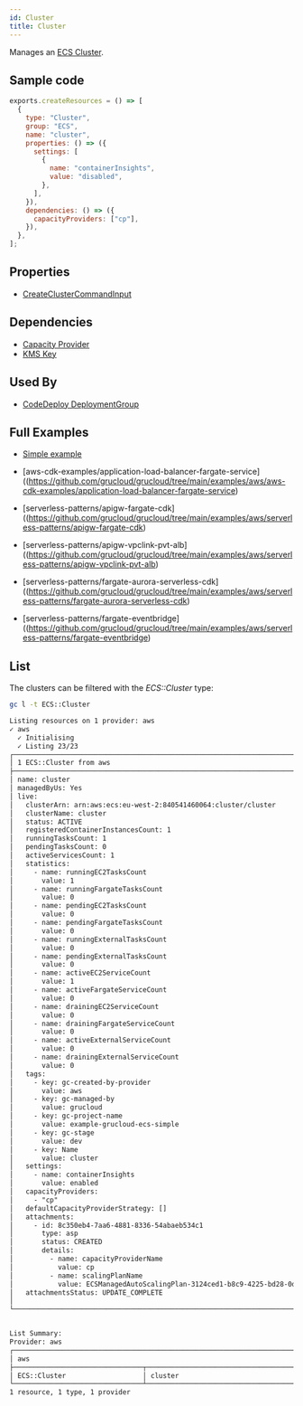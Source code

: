```yaml
---
id: Cluster
title: Cluster
---
```


Manages an [ECS Cluster](https://console.aws.amazon.com/ecs/home?#/clusters).

## Sample code

```js
exports.createResources = () => [
  {
    type: "Cluster",
    group: "ECS",
    name: "cluster",
    properties: () => ({
      settings: [
        {
          name: "containerInsights",
          value: "disabled",
        },
      ],
    }),
    dependencies: () => ({
      capacityProviders: ["cp"],
    }),
  },
];
```

## Properties

- [CreateClusterCommandInput](https://docs.aws.amazon.com/AWSJavaScriptSDK/v3/latest/clients/client-ecs/interfaces/createclustercommandinput.html)

## Dependencies

- [Capacity Provider](./CapacityProvider.md)
- [KMS Key](../KMS/Key.md)

## Used By

- [CodeDeploy DeploymentGroup](../CodeDeploy/DeploymentGroup.md)

## Full Examples

- [Simple example](https://github.com/grucloud/grucloud/tree/main/examples/aws/ECS/ecs-simple)
- [aws-cdk-examples/application-load-balancer-fargate-service]((https://github.com/grucloud/grucloud/tree/main/examples/aws/aws-cdk-examples/application-load-balancer-fargate-service)

- [serverless-patterns/apigw-fargate-cdk]((https://github.com/grucloud/grucloud/tree/main/examples/aws/serverless-patterns/apigw-fargate-cdk)

- [serverless-patterns/apigw-vpclink-pvt-alb]((https://github.com/grucloud/grucloud/tree/main/examples/aws/serverless-patterns/apigw-vpclink-pvt-alb)

- [serverless-patterns/fargate-aurora-serverless-cdk]((https://github.com/grucloud/grucloud/tree/main/examples/aws/serverless-patterns/fargate-aurora-serverless-cdk)

- [serverless-patterns/fargate-eventbridge]((https://github.com/grucloud/grucloud/tree/main/examples/aws/serverless-patterns/fargate-eventbridge)
## List

The clusters can be filtered with the _ECS::Cluster_ type:

```sh
gc l -t ECS::Cluster
```

```txt
Listing resources on 1 provider: aws
✓ aws
  ✓ Initialising
  ✓ Listing 23/23
┌───────────────────────────────────────────────────────────────────────────────┐
│ 1 ECS::Cluster from aws                                                       │
├───────────────────────────────────────────────────────────────────────────────┤
│ name: cluster                                                                 │
│ managedByUs: Yes                                                              │
│ live:                                                                         │
│   clusterArn: arn:aws:ecs:eu-west-2:840541460064:cluster/cluster              │
│   clusterName: cluster                                                        │
│   status: ACTIVE                                                              │
│   registeredContainerInstancesCount: 1                                        │
│   runningTasksCount: 1                                                        │
│   pendingTasksCount: 0                                                        │
│   activeServicesCount: 1                                                      │
│   statistics:                                                                 │
│     - name: runningEC2TasksCount                                              │
│       value: 1                                                                │
│     - name: runningFargateTasksCount                                          │
│       value: 0                                                                │
│     - name: pendingEC2TasksCount                                              │
│       value: 0                                                                │
│     - name: pendingFargateTasksCount                                          │
│       value: 0                                                                │
│     - name: runningExternalTasksCount                                         │
│       value: 0                                                                │
│     - name: pendingExternalTasksCount                                         │
│       value: 0                                                                │
│     - name: activeEC2ServiceCount                                             │
│       value: 1                                                                │
│     - name: activeFargateServiceCount                                         │
│       value: 0                                                                │
│     - name: drainingEC2ServiceCount                                           │
│       value: 0                                                                │
│     - name: drainingFargateServiceCount                                       │
│       value: 0                                                                │
│     - name: activeExternalServiceCount                                        │
│       value: 0                                                                │
│     - name: drainingExternalServiceCount                                      │
│       value: 0                                                                │
│   tags:                                                                       │
│     - key: gc-created-by-provider                                             │
│       value: aws                                                              │
│     - key: gc-managed-by                                                      │
│       value: grucloud                                                         │
│     - key: gc-project-name                                                    │
│       value: example-grucloud-ecs-simple                                      │
│     - key: gc-stage                                                           │
│       value: dev                                                              │
│     - key: Name                                                               │
│       value: cluster                                                          │
│   settings:                                                                   │
│     - name: containerInsights                                                 │
│       value: enabled                                                          │
│   capacityProviders:                                                          │
│     - "cp"                                                                    │
│   defaultCapacityProviderStrategy: []                                         │
│   attachments:                                                                │
│     - id: 8c350eb4-7aa6-4881-8336-54abaeb534c1                                │
│       type: asp                                                               │
│       status: CREATED                                                         │
│       details:                                                                │
│         - name: capacityProviderName                                          │
│           value: cp                                                           │
│         - name: scalingPlanName                                               │
│           value: ECSManagedAutoScalingPlan-3124ced1-b8c9-4225-bd28-0df041bed… │
│   attachmentsStatus: UPDATE_COMPLETE                                          │
│                                                                               │
└───────────────────────────────────────────────────────────────────────────────┘


List Summary:
Provider: aws
┌──────────────────────────────────────────────────────────────────────────┐
│ aws                                                                      │
├────────────────────────────────┬─────────────────────────────────────────┤
│ ECS::Cluster                   │ cluster                                 │
└────────────────────────────────┴─────────────────────────────────────────┘
1 resource, 1 type, 1 provider
```
